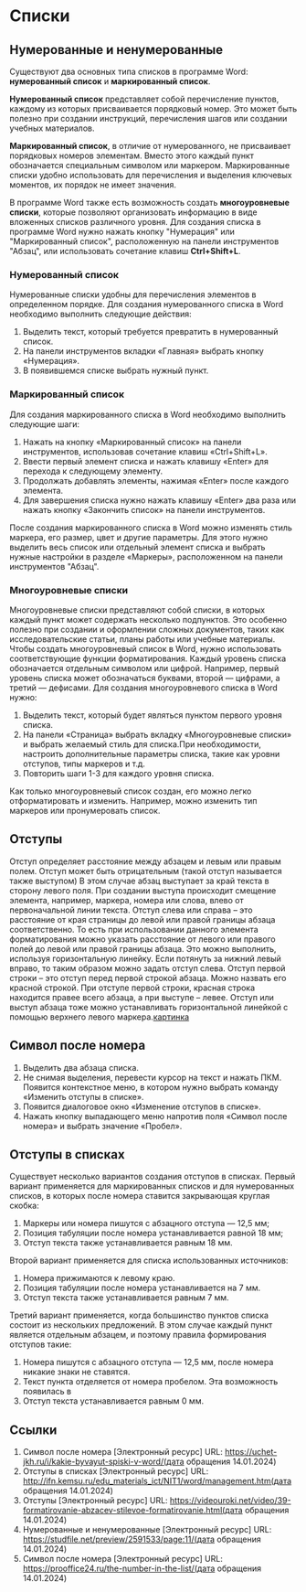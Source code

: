 # Списки

## Нумерованные и ненумерованные

Существуют два основных типа списков в программе Word: **нумерованный список** и
**маркированный список**.

**Нумерованный список** представляет собой перечисление пунктов,
каждому из которых присваивается порядковый номер.
Это может быть полезно при создании инструкций, перечисления шагов или создании
учебных материалов.

**Маркированный список**, в отличие от нумерованного, не присваивает порядковых
номеров элементам.
Вместо этого каждый пункт обозначается специальным символом или маркером.
Маркированные списки удобно использовать для перечисления и выделения ключевых
моментов, их порядок не имеет значения.

В программе Word также есть возможность создать **многоуровневые списки**,
которые позволяют организовать информацию в виде вложенных списков различного
уровня.
Для создания списка в программе Word нужно нажать кнопку "Нумерация"
или "Маркированный список", расположенную на панели инструментов "Абзац", или
использовать сочетание клавиш **Ctrl+Shift+L**.

### Нумерованный список

Нумерованные списки удобны для перечисления элементов в определенном порядке.
Для создания нумерованного списка в Word необходимо выполнить следующие
действия:

1. Выделить текст, который требуется превратить в нумерованный список.
2. На панели инструментов вкладки «Главная» выбрать кнопку «Нумерация».
3. В появившемся списке выбрать нужный пункт.

### Маркированный список

Для создания маркированного списка в Word необходимо выполнить следующие шаги:

1. Нажать на кнопку «Маркированный список» на панели инструментов,
    использовав сочетание клавиш «Ctrl+Shift+L».
2. Ввести первый элемент списка и нажать клавишу «Enter» для перехода к
    следующему элементу.
3. Продолжать добавлять элементы, нажимая «Enter» после каждого элемента.
4. Для завершения списка нужно нажать клавишу «Enter» два раза или нажать
    кнопку «Закончить список» на панели инструментов.

После создания маркированного списка в Word можно изменять стиль маркера, его
размер, цвет и другие параметры.
Для этого нужно выделить весь список или отдельный элемент списка и выбрать
нужные настройки в разделе «Маркеры», расположенном на панели инструментов "Абзац".

### Многоуровневые списки

Многоуровневые списки представляют собой списки, в которых каждый пункт может
содержать несколько подпунктов.
Это особенно полезно при создании и оформлении сложных документов,
таких как исследовательские статьи, планы работы или учебные материалы.
Чтобы создать многоуровневый список в Word, нужно использовать соответствующие
функции форматирования.
Каждый уровень списка обозначается отдельным символом или цифрой. Например,
первый уровень списка может обозначаться буквами, второй — цифрами, а третий —
дефисами.
Для создания многоуровневого списка в Word нужно:

1. Выделить текст, который будет являться пунктом первого уровня списка.
2. На панели «Страница» выбрать вкладку «Многоуровневые списки» и выбрать
    желаемый стиль для списка.При необходимости, настроить дополнительные
    параметры списка, такие как уровни отступов, типы маркеров и т.д.
3. Повторить шаги 1-3 для каждого уровня списка.

Как только многоуровневый список создан, его можно легко отформатировать и
изменить.
Например, можно изменить тип маркеров или пронумеровать список.

## Отступы

Отступ определяет расстояние между абзацем и левым или правым полем.
Отступ может быть отрицательным (такой отступ называется также выступом)
В этом случае абзац выступает за край текста в сторону левого поля.
При создании выступа происходит смещение элемента, например, маркера, номера
или слова, влево от первоначальной линии текста.
Отступ слева или справа – это расстояние от края страницы до левой или правой
границы абзаца соответственно. 
То есть при использовании данного элемента форматирования можно указать 
расстояние от левого или правого полей до левой или правой границы абзаца. 
Это можно выполнить, используя горизонтальную линейку. 
Если потянуть за нижний левый вправо, то таким образом можно задать отступ 
слева.
Отступ первой строки – это отступ перед первой строкой абзаца. 
Можно назвать его красной строкой. 
При отступе первой строки, красная строка находится правее всего абзаца, 
а при выступе – левее. 
Отступ или выступ абзаца тоже можно устанавливать горизонтальной линейкой 
с помощью верхнего левого маркера.[картинка](Списки.assets/отступы-и-выступы.jpg)

## Символ после номера

1.	Выделить два абзаца списка.
2.	Не снимая выделения, перевести курсор на текст и нажать ПКМ. 
    Появится контекстное меню, в котором нужно выбрать команду «Изменить 
    отступы в списке».
3.	Появится диалоговое окно «Изменение отступов в списке».
4.	Нажать кнопку выпадающего меню напротив поля «Символ после номера» 
    и выбрать значение «Пробел».

## Отступы в списках

Существует несколько вариантов создания отступов в списках.
Первый вариант применяется для маркированных списков и для нумерованных 
списков, в которых после номера ставится закрывающая круглая скобка:

1. Маркеры или номера пишутся с абзацного отступа — 12,5 мм;
2. Позиция табуляции после номера устанавливается равной 18 мм;
3. Отступ текста также устанавливается равным 18 мм.

Второй вариант применяется для списка использованных источников:

1. Номера прижимаются к левому краю.
2. Позиция табуляции после номера устанавливается на 7 мм.
3. Отступ текста также устанавливается равным 7 мм.

Третий вариант применяется, когда большинство пунктов списка состоит
из нескольких предложений. В этом случае каждый пункт является отдельным
абзацем, и поэтому правила формирования отступов такие:

1. Номера пишутся с абзацного отступа — 12,5 мм, после номера никакие
    знаки не ставятся.
2. Текст пункта отделяется от номера пробелом. Эта возможность появилась в
3. Отступ текста устанавливается равным 0 мм.

## Ссылки

1. Символ после номера [Электронный ресурс] URL:
	https://uchet-jkh.ru/i/kakie-byvayut-spiski-v-word/(дата обращения 14.01.2024)
2. Отступы в списках [Электронный ресурс] URL:
	http://ifn.kemsu.ru/edu_materials_ict/NIT1/word/management.htm(дата обращения 14.01.2024)
3. Отступы [Электронный ресурс] URL:
	https://videouroki.net/video/39-formatirovanie-abzacev-stilevoe-formatirovanie.html(дата обращения 14.01.2024)
4. Нумерованные и ненумерованные [Электронный ресурс] URL:
	https://studfile.net/preview/2591533/page:11/(дата обращения 14.01.2024)
5. Символ после номера [Электронный ресурс] URL:
	https://prooffice24.ru/the-number-in-the-list/(дата обращения 14.01.2024)

